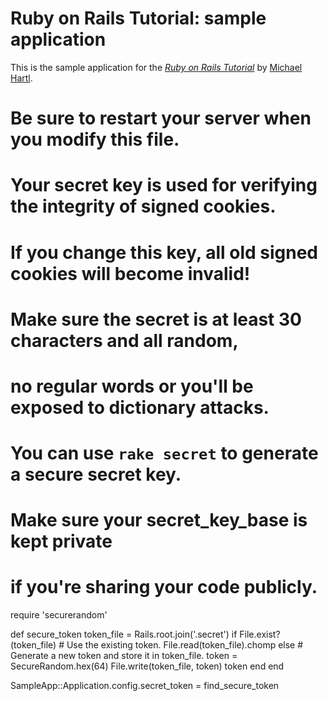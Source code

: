 # Ruby on Rails Tutorial: sample application

This is the sample application for
the [*Ruby on Rails Tutorial*](http://railstutorial.org/)
by [Michael Hartl](http://michaelhartl.com/).

# Be sure to restart your server when you modify this file.

# Your secret key is used for verifying the integrity of signed cookies.
# If you change this key, all old signed cookies will become invalid!

# Make sure the secret is at least 30 characters and all random,
# no regular words or you'll be exposed to dictionary attacks.
# You can use `rake secret` to generate a secure secret key.

# Make sure your secret_key_base is kept private
# if you're sharing your code publicly.
require 'securerandom'

def secure_token
  token_file = Rails.root.join('.secret')
  if File.exist?(token_file)
    # Use the existing token.
    File.read(token_file).chomp
  else
    # Generate a new token and store it in token_file.
    token = SecureRandom.hex(64)
    File.write(token_file, token)
    token
  end
end

SampleApp::Application.config.secret_token = find_secure_token